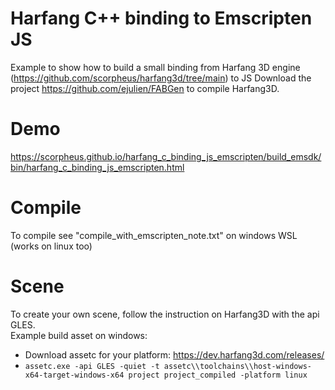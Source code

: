 # Harfang C++ binding to Emscripten JS
Example to show how to build a small binding from Harfang 3D engine (https://github.com/scorpheus/harfang3d/tree/main) to JS
Download the project https://github.com/ejulien/FABGen to compile Harfang3D.

# Demo
https://scorpheus.github.io/harfang_c_binding_js_emscripten/build_emsdk/bin/harfang_c_binding_js_emscripten.html

# Compile
To compile see "compile_with_emscripten_note.txt" on windows WSL (works on linux too)

# Scene
To create your own scene, follow the instruction on Harfang3D with the api GLES.  
Example build asset on windows:
* Download assetc for your platform: https://dev.harfang3d.com/releases/
* `assetc.exe -api GLES -quiet -t assetc\\toolchains\\host-windows-x64-target-windows-x64 project project_compiled -platform linux`
